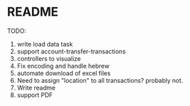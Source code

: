 # README

TODO:
1. write load data task
2. support account-transfer-transactions
2. controllers to visualize
3. Fix encoding and handle hebrew
4. automate download of excel files 
5. Need to assign "location" to all transactions? probably not.
9. Write readme
10. support PDF